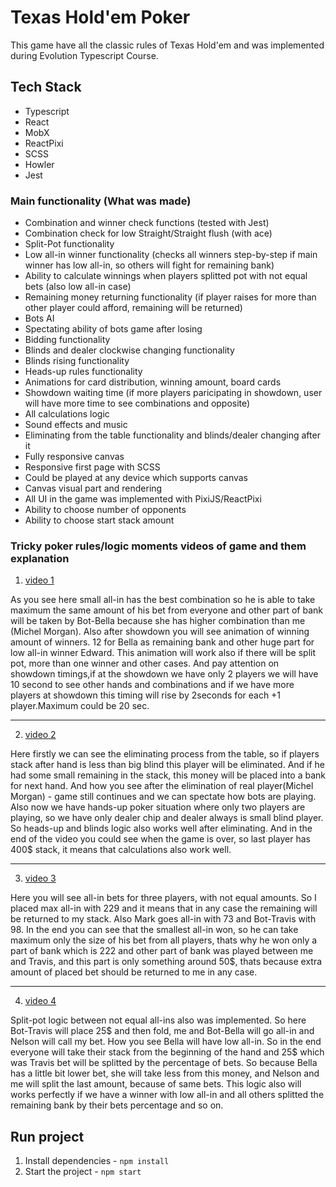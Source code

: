 # Texas Hold'em Poker

This game have all the classic rules of Texas Hold'em and was implemented during Evolution Typescript Course.

## Tech Stack

- Typescript
- React
- MobX
- ReactPixi
- SCSS
- Howler
- Jest

### Main functionality (What was made)

- Combination and winner check functions (tested with Jest)
- Combination check for low Straight/Straight flush (with ace)
- Split-Pot functionality
- Low all-in winner functionality (checks all winners step-by-step if main winner has low all-in, so others will fight for remaining bank)
- Ability to calculate winnings when players splitted pot with not equal bets (also low all-in case)
- Remaining money returning functionality (if player raises for more than other player could afford, remaining will be returned)
- Bots AI
- Spectating ability of bots game after losing
- Bidding functionality
- Blinds and dealer clockwise changing functionality
- Blinds rising functionality
- Heads-up rules functionality
- Animations for card distribution, winning amount, board cards
- Showdown waiting time (if more players paricipating in showdown, user will have more time to see combinations and opposite)
- All calculations logic
- Sound effects and music
- Eliminating from the table functionality and blinds/dealer changing after it
- Fully responsive canvas
- Responsive first page with SCSS
- Could be played at any device which supports canvas
- Canvas visual part and rendering
- All UI in the game was implemented with PixiJS/ReactPixi
- Ability to choose number of opponents
- Ability to choose start stack amount


### Tricky poker rules/logic moments videos of game and them explanation
1. [video 1](https://www.youtube.com/watch?v=wUrnj26QieU)

As you see here small all-in has the best combination so he is able to take maximum the same amount of his bet from everyone and other part of bank will be
taken by Bot-Bella because she has higher combination than me (Michel Morgan). Also after showdown you will see animation of winning amount of winners. 12 for
Bella as remaining bank and other huge part for low all-in winner Edward. This animation will work also if there will be split pot, more than one winner and other cases. 
And pay attention on showdown timings,if at the showdown we have only 2 players we will have 10 second to see other hands and combinations and if we have more players at showdown 
this timing will rise by 2seconds for each +1 player.Maximum could be 20 sec.
____________________________________________________________
2. [video 2](https://www.youtube.com/watch?v=fpri1qP_Gpc)

Here firstly we can see the eliminating process from the table, so if players stack after hand is less than big blind
this player will be eliminated. And if he had some small remaining in the stack, this money will be placed into a bank for next hand.
And how you see after the elimination of real player(Michel Morgan) - game still continues and we can spectate how bots are playing.
Also now we have hands-up poker situation where only two players are playing, so we have only dealer chip and dealer always is small blind player.
So heads-up and blinds logic also works well after eliminating. And in the end of the video you could see when the game is over, so last player has 400$ stack, it means that
calculations also work well.
____________________________________________________________
3. [video 3](https://www.youtube.com/watch?v=WbaGTc0qwQs)

Here you will see all-in bets for three players, with not equal amounts. So I placed max all-in with 229 and it means that in any case the remaining will be returned to my stack.
Also Mark goes all-in with 73 and Bot-Travis with 98. In the end you can see that the smallest all-in won, so he can take maximum only the size of his bet from all players, thats why he won
only a part of bank which is 222 and other part of bank was played between me and Travis, and this part is only something around 50$, 
thats because extra amount of placed bet should be returned to me in any case.
_________________________________________________________
4. [video 4](https://www.youtube.com/watch?v=HOghjdmsnjk)

Split-pot logic between not equal all-ins also was implemented.
So here Bot-Travis will place 25$ and then fold, me and Bot-Bella will go all-in and Nelson will call my bet. How you see Bella will have low all-in. So in the end everyone will take their 
stack from the beginning of the hand and 25$ which was Travis bet will be splitted by the percentage of bets. So because Bella has a little bit lower bet, she will take less from this money,
and Nelson and me will split the last amount, because of same bets. 
This logic also will works perfectly if we have a winner with low all-in and all others splitted the remaining bank by their bets percentage and so on.


## Run project
1. Install dependencies - `npm install`
2. Start the project - `npm start`

